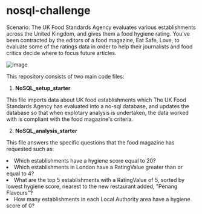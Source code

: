 # nosql-challenge
Scenario: 
The UK Food Standards Agency evaluates various establishments across the United Kingdom, and gives them a food hygiene rating. You've been contracted by the editors of a food magazine, Eat Safe, Love, to evaluate some of the ratings data in order to help their journalists and food critics decide where to focus future articles.

![image](https://github.com/lishanisrikaran/nosql-challenge/assets/126973634/1fccf6a0-96cd-4518-8267-61ffdb9dc169)

This repository consists of two main code files: 
1. <b>NoSQL_setup_starter</b>
<p>This file imports data about UK food establishments which The UK Food Standards Agency has evaluated into a no-sql database, and updates the database so that when explotary analysis is undertaken, the data worked with is compliant with the food magazine's criteria.</p>

2. <b>NoSQL_analysis_starter</b>
<p>This file answers the specific questions that the food magazine has requested such as:</p>
<li>Which establishments have a hygiene score equal to 20?</li>
<li>Which establishments in London have a RatingValue greater than or equal to 4?</li>
<li>What are the top 5 establishments with a RatingValue of 5, sorted by lowest hygiene score, nearest to the new restaurant added, "Penang   Flavours"?</li>
<li>How many establishments in each Local Authority area have a hygiene score of 0?</li>
